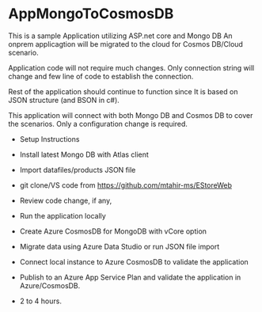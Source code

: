 # AppMongoToCosmosDB

This is a sample Application utilizing ASP.net core and Mongo DB
An onprem applicagtion will be migrated to the cloud for Cosmos DB/Cloud scenario. 

Application code will not require much changes. Only connection string will change and few line of code to establish the connection. 

Rest of the application should continue to function since It is based on JSON structure (and BSON in c#). 

This application will connect with both Mongo DB and Cosmos DB to cover the scenarios. Only a configuration change is required. 

- Setup Instructions

- Install latest Mongo DB with Atlas client 
- Import datafiles/products JSON file 
- git clone/VS code from https://github.com/mtahir-ms/EStoreWeb
- Review code change, if any,
- Run the application locally
- Create Azure CosmosDB for MongoDB with vCore option
- Migrate data using Azure Data Studio or run JSON file import
- Connect local instance to Azure CosmosDB to validate the application
- Publish to an Azure App Service Plan and validate the application in Azure/CosmosDB.
- 2 to 4 hours. 
